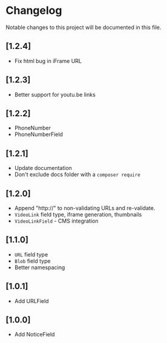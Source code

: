 # Changelog

Notable changes to this project will be documented in this file.

## [1.2.4]

- Fix html bug in iFrame URL


## [1.2.3]

- Better support for youtu.be links


## [1.2.2]

- PhoneNumber
- PhoneNumberField


## [1.2.1]

- Update documentation
- Don't exclude docs folder with a `composer require`


## [1.2.0]

- Append "http://" to non-validating URLs and re-validate.
- `VideoLink` field type, iframe generation, thumbnails
- `VideoLinkField` - CMS integration


## [1.1.0]

- `URL` field type
- `Blob` field type
- Better namespacing


## [1.0.1]

- Add URLField


## [1.0.0]

- Add NoticeField
